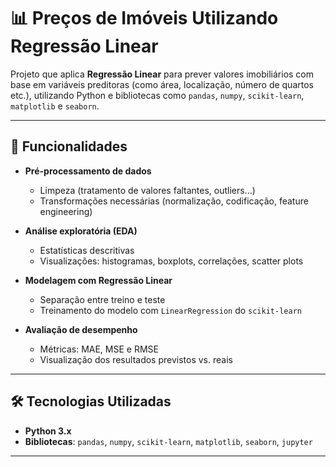 # 📊 Preços de Imóveis Utilizando Regressão Linear

Projeto que aplica **Regressão Linear** para prever valores imobiliários com base em variáveis preditoras (como área, localização, número de quartos etc.), utilizando Python e bibliotecas como `pandas`, `numpy`, `scikit-learn`, `matplotlib` e `seaborn`.

---

## 🚀 Funcionalidades

- **Pré-processamento de dados**  
  - Limpeza (tratamento de valores faltantes, outliers…)  
  - Transformações necessárias (normalização, codificação, feature engineering)

- **Análise exploratória (EDA)**  
  - Estatísticas descritivas  
  - Visualizações: histogramas, boxplots, correlações, scatter plots

- **Modelagem com Regressão Linear**  
  - Separação entre treino e teste  
  - Treinamento do modelo com `LinearRegression` do `scikit-learn`

- **Avaliação de desempenho**  
  - Métricas: MAE, MSE e RMSE  
  - Visualização dos resultados previstos vs. reais

---

## 🛠 Tecnologias Utilizadas

- **Python 3.x**  
- **Bibliotecas**: `pandas`, `numpy`, `scikit-learn`, `matplotlib`, `seaborn`, `jupyter`

---
